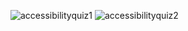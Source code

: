 ![accessibilityquiz1](https://github.com/user-attachments/assets/e2ecef14-5c32-4224-a851-be1d6b186e17)
![accessibilityquiz2](https://github.com/user-attachments/assets/4cb42c0e-7a3d-4900-81c0-523c94159236)
